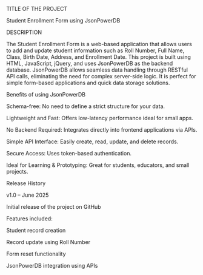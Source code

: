 TITLE OF THE PROJECT

Student Enrollment Form using JsonPowerDB

DESCRIPTION

The Student Enrollment Form is a web-based application that allows users to add and update student information such as Roll Number, Full Name, Class, Birth Date, Address, and Enrollment Date.
This project is built using HTML, JavaScript, jQuery, and uses JsonPowerDB as the backend database.
JsonPowerDB allows seamless data handling through RESTful API calls, eliminating the need for complex server-side logic. It is perfect for simple form-based applications and quick data storage solutions.

Benefits of using JsonPowerDB

Schema-free: No need to define a strict structure for your data.

Lightweight and Fast: Offers low-latency performance ideal for small apps.

No Backend Required: Integrates directly into frontend applications via APIs.

Simple API Interface: Easily create, read, update, and delete records.

Secure Access: Uses token-based authentication.

Ideal for Learning & Prototyping: Great for students, educators, and small projects.

Release History

v1.0 – June 2025

Initial release of the project on GitHub

Features included:

Student record creation

Record update using Roll Number

Form reset functionality

JsonPowerDB integration using APIs



